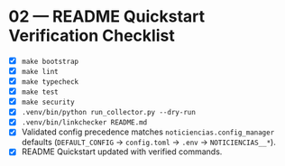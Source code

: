 # 02 — README Quickstart Verification Checklist

- [x] `make bootstrap`
- [x] `make lint`
- [x] `make typecheck`
- [x] `make test`
- [x] `make security`
- [x] `.venv/bin/python run_collector.py --dry-run`
- [x] `.venv/bin/linkchecker README.md`
- [x] Validated config precedence matches `noticiencias.config_manager` defaults (`DEFAULT_CONFIG` → `config.toml` → `.env` → `NOTICIENCIAS__*`).
- [x] README Quickstart updated with verified commands.
